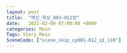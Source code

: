 ```yaml
---
layout: post
title:  "메인_회상_001~012장"
date:   2021-02-09 07:00:00 +0000
categories: Main
Tags: Story Main
SceneCode: ["scene_skip_cp001-012_q1_s10"]
---
```

